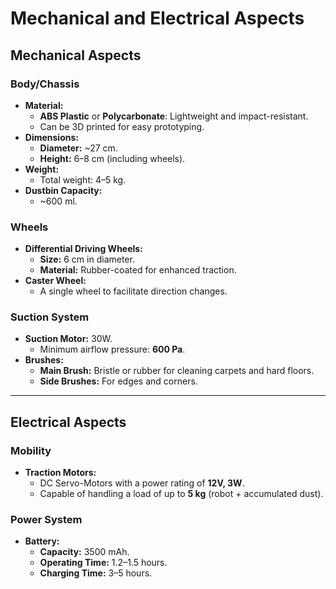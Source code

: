 # Mechanical and Electrical Aspects

## Mechanical Aspects

### **Body/Chassis**
- **Material:**
  - **ABS Plastic** or **Polycarbonate**: Lightweight and impact-resistant.
  - Can be 3D printed for easy prototyping.
- **Dimensions:**
  - **Diameter:** ~27 cm.
  - **Height:** 6–8 cm (including wheels).
- **Weight:**
  - Total weight: 4–5 kg.
- **Dustbin Capacity:**
  - ~600 ml.

### **Wheels**
- **Differential Driving Wheels:**
  - **Size:** 6 cm in diameter.
  - **Material:** Rubber-coated for enhanced traction.
- **Caster Wheel:**
  - A single wheel to facilitate direction changes.

### **Suction System**
- **Suction Motor:** 30W.
  - Minimum airflow pressure: **600 Pa**.
- **Brushes:**
  - **Main Brush:** Bristle or rubber for cleaning carpets and hard floors.
  - **Side Brushes:** For edges and corners.

---

## Electrical Aspects

### **Mobility**
- **Traction Motors:**
  - DC Servo-Motors with a power rating of **12V, 3W**.
  - Capable of handling a load of up to **5 kg** (robot + accumulated dust).

### **Power System**
- **Battery:**
  - **Capacity:** 3500 mAh.
  - **Operating Time:** 1.2–1.5 hours.
  - **Charging Time:** 3–5 hours.
